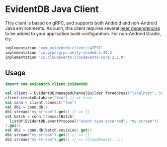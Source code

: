 # EvidentDB Java Client

This client is based on gRPC, and supports both Android and non-Android Java
environments. As such, this client requires several
[peer dependencies](https://github.com/grpc/grpc-java) to be added to your application
build configuration.  For non-Android Gradle, try:

```groovy
implementation 'com.evidentdb:client:LATEST'
implementation 'io.grpc:grpc-netty-shaded:1.49.2'
implementation 'io.cloudevents:cloudevents-core:2.3.0'
```

## Usage

``` kotlin
import com.evidentdb.client.EvidentDB

val client = EvidentDB(ManagedChannelBuilder.forAddress("localhost", 50051).usePlaintext())
client.createDatabase("foo") // => true
val conn = client.connect("foo")
val db1 = conn.db()
db1.stream("my-stream").get() // => []
val batch = conn.transactBatch(
  listOf(EvidentDB.eventProposal("event-type.occurred", "my-stream"))
).get()
val db2 = conn.db(batch.revision).get()
db1.stream("my-stream").get() // => []
db2.stream("my-stream").get() // => [CloudEvent(...)]
```